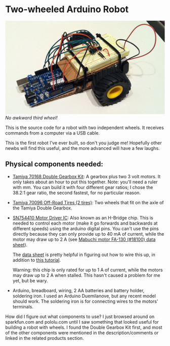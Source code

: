 Two-wheeled Arduino Robot
=======================

![The robot](https://github.com/jmckib/two-wheel-arduino-robot/blob/master/robot.jpg?raw=true)
*No awkward third wheel!*

This is the source code for a robot with two independent wheels. It receives
commands from a computer via a USB cable.

This is the first robot I've ever built, so don't you judge me! Hopefully
other newbs will find this useful, and the more advanced will have a few
laughs.

## Physical components needed:

- [Tamiya 70168 Double Gearbox Kit](http://www.pololu.com/catalog/product/114): A gearbox plus two 3 volt motors. It only takes about an hour to put this together. Note: you'll need a ruler with mm. You can build it with four different gear ratios; I chose the 38.2:1 gear ratio, the second fastest, for no particular reason.
- [Tamiya 70096 Off-Road Tires (2 tires)](http://www.pololu.com/catalog/product/64): Two wheels that fit on the axle of the Tamiya Double Gearbox.
- [SN754410 Motor Driver IC](http://www.pololu.com/catalog/product/24): Also known as an H-Bridge chip. This is needed to control each motor (make it go forwards and backwards at different speeds) using the arduino digital pins. You can't use the pins directly because they can only provide up to 40 mA of current, while the motor may draw up to 2 A (see [Mabuchi motor FA-130 (#18100) data sheet](http://www.pololu.com/file/download/fa_130ra.pdf?file_id=0J11)).

    The [data sheet](http://www.sparkfun.com/datasheets/IC/SN754410.pdf) is
    pretty helpful in figuring out how to wire this up, in addition to [this
    tutorial](http://itp.nyu.edu/physcomp/Labs/DCMotorControl).

    Warning: this chip is only rated for up to 1 A of current, while the
    motors may draw up to 2 A when stalled. This hasn't caused a problem for
    me yet, but be wary.

- Arduino, breadboard, wiring, 2 AA batteries and battery holder, soldering
  iron. I used an Arduino Duemilanove, but any recent model should work. The
  soldering iron is for connecting wires to the motors' terminals.

How did I figure out what components to use? I just browsed around on
sparkfun.com and pololu.com until I saw something that looked useful for
building a robot with wheels. I found the Double Gearbox Kit first, and most
of the other components were mentioned in the description/comments or linked
in the related products section.
